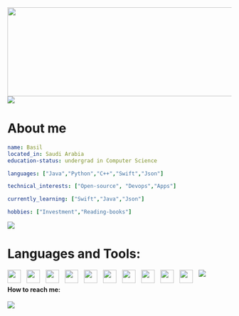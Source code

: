 


  <img src="https://media.giphy.com/media/tIHktzgRi8yjIplFVI/giphy.gif" width="1000" height="200" />





<img src="https://user-images.githubusercontent.com/73097560/115834477-dbab4500-a447-11eb-908a-139a6edaec5c.gif">



# About me
```yaml
name: Basil
located_in: Saudi Arabia
education-status: undergrad in Computer Science

languages: ["Java","Python","C++","Swift","Json"]

technical_interests: ["Open-source", "Devops","Apps"]

currently_learning: ["Swift","Java","Json"]

hobbies: ["Investment","Reading-books"]
```


<img src="https://user-images.githubusercontent.com/73097560/115834477-dbab4500-a447-11eb-908a-139a6edaec5c.gif">






# Languages and Tools: 
<img align="left"  width="30px" style="padding-right:10px;" src="https://cdn.jsdelivr.net/gh/devicons/devicon/icons/java/java-original.svg"/>
<img align="left"  width="30px" style="padding-right:10px;" src="https://img.icons8.com/officel/40/000000/mac-os.png"/>
<img align="left"  width="30px" style="padding-right:10px;" src="https://img.icons8.com/fluency/40/000000/visual-studio-code-2019.png"/>
<img align="left"  width="30px" style="padding-right:10px;" src="https://img.icons8.com/color/40/000000/xcode.png"/>
<img align="left"  width="30px" style="padding-right:10px;" src="https://img.icons8.com/color/40/000000/stackoverflow.png"/>
<img align="left"  width="30px" style="padding-right:10px;" src="https://img.icons8.com/color/40/000000/java-coffee-cup-logo--v1.png"/>
<img align="left"  width="30px" style="padding-right:10px;" src="https://img.icons8.com/color/40/000000/c-plus-plus-logo.png"/>
<img align="left"  width="30px" style="padding-right:10px;" src="https://img.icons8.com/color/40/000000/markdown.png"/>
<img align="left"  width="30px" style="padding-right:10px;" src="https://img.icons8.com/color/45/undefined/swift.png"/>
<img align="left"  width="30px" style="padding-right:10px;" src="https://img.icons8.com/color/40/undefined/json--v1.png"/>








<img src="https://user-images.githubusercontent.com/73097560/115834477-dbab4500-a447-11eb-908a-139a6edaec5c.gif">






<h4>How to reach me: </h4>

 [<img src="https://img.icons8.com/fluency/35/000000/email-open.png"/>](mailto:basilbenaziz@gmail.com)

